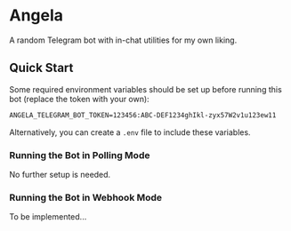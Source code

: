 # Angela

A random Telegram bot with in-chat utilities for my own liking.

## Quick Start

Some required environment variables should be set up before running this bot
(replace the token with your own):

```txt
ANGELA_TELEGRAM_BOT_TOKEN=123456:ABC-DEF1234ghIkl-zyx57W2v1u123ew11
```

Alternatively, you can create a `.env` file to include these variables.

### Running the Bot in Polling Mode

No further setup is needed.

### Running the Bot in Webhook Mode

To be implemented...
